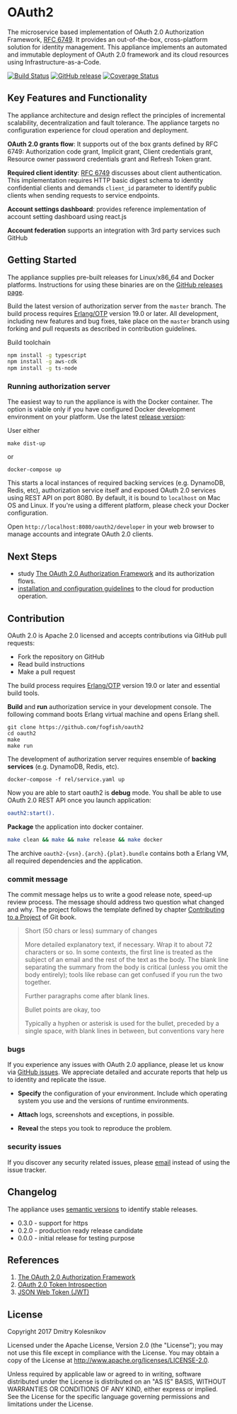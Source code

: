 # OAuth2 

The microservice based implementation of OAuth 2.0 Authorization Framework, [RFC 6749](https://tools.ietf.org/html/rfc6749). It provides an out-of-the-box, cross-platform solution for identity management. This appliance implements an automated and immutable deployment of OAuth 2.0 framework and its cloud resources using Infrastructure-as-a-Code.

[![Build Status](https://secure.travis-ci.org/fogfish/oauth2.svg?branch=master)](http://travis-ci.org/fogfish/oauth2) [![GitHub release](https://img.shields.io/github/release/fogfish/oauth2.svg)](https://github.com/fogfish/oauth2/releases/latest) [![Coverage Status](https://coveralls.io/repos/github/fogfish/oauth2/badge.svg?branch=master)](https://coveralls.io/github/fogfish/oauth2?branch=master)

## Key Features and Functionality

The appliance architecture and design reflect the principles of incremental scalability, decentralization and fault tolerance. The appliance targets no configuration experience for cloud operation and deployment. 

**OAuth 2.0 grants flow**: It supports out of the box grants defined by RFC 6749: Authorization code grant, Implicit grant, Client credentials grant, Resource owner password credentials grant and Refresh Token grant.

**Required client identity**: [RFC 6749](https://tools.ietf.org/html/rfc6749#section-3.2.1) discusses about client authentication. This implementation requires HTTP basic digest schema to identity confidential clients and demands `client_id` parameter to identify public clients when sending requests to service endpoints.

**Account settings dashboard**: provides reference implementation of account setting dashboard using react.js

**Account federation** supports an integration with 3rd party services such GitHub


## Getting Started

The appliance supplies pre-built releases for Linux/x86_64 and Docker platforms. Instructions for using these binaries are on the [GitHub releases page](https://github.com/fogfish/oauth2/releases).

Build the latest version of authorization server from the `master` branch. The build process requires [Erlang/OTP](http://www.erlang.org/downloads) version 19.0 or later. All development, including new features and bug fixes, take place on the `master` branch using forking and pull requests as described in contribution guidelines.

Build toolchain

```bash
npm install -g typescript
npm install -g aws-cdk
npm install -g ts-node
```

### Running authorization server

The easiest way to run the appliance is with the Docker container. The option is viable only if you have configured Docker development environment on your platform. Use the latest [release version](https://github.com/fogfish/oauth2/releases):

User either

```
make dist-up
```

or 

```
docker-compose up
```

This starts a local instances of required backing services (e.g. DynamoDB, Redis, etc), authorization service itself and exposed OAuth 2.0 services using REST API on port 8080. By default, it is bound to `localhost` on Mac OS and Linux. If you're using a different platform, please check your Docker configuration.

Open `http://localhost:8080/oauth2/developer` in your web browser to manage accounts and integrate OAuth 2.0 clients. 


## Next Steps

* study [The OAuth 2.0 Authorization Framework](https://tools.ietf.org/html/rfc6749) and its authorization flows.
* [installation and configuration guidelines](docs/install.md) to the cloud for production operation.


## Contribution

OAuth 2.0 is Apache 2.0 licensed and accepts contributions via GitHub pull requests:

* Fork the repository on GitHub
* Read build instructions
* Make a pull request

The build process requires [Erlang/OTP](http://www.erlang.org/downloads) version 19.0 or later and essential build tools.

**Build** and **run** authorization service in your development console. The following command boots Erlang virtual machine and opens Erlang shell.

```
git clone https://github.com/fogfish/oauth2
cd oauth2
make
make run
```

The development of authorization server requires ensemble of **backing services** (e.g. DynamoDB, Redis, etc).

```
docker-compose -f rel/service.yaml up
```

Now you are able to start oauth2 is **debug** mode. You shall be able to use OAuth 2.0 REST API once you launch application:

```erlang
oauth2:start().
```

**Package** the application into docker container. 

```bash
make clean && make && make release && make docker
```
The archive `oauth2-{vsn}.{arch}.{plat}.bundle` contains both a Erlang VM, all required dependencies and the application.


### commit message

The commit message helps us to write a good release note, speed-up review process. The message should address two question what changed and why. The project follows the template defined by chapter [Contributing to a Project](http://git-scm.com/book/ch5-2.html) of Git book.

>
> Short (50 chars or less) summary of changes
>
> More detailed explanatory text, if necessary. Wrap it to about 72 characters or so. In some contexts, the first line is treated as the subject of an email and the rest of the text as the body. The blank line separating the summary from the body is critical (unless you omit the body entirely); tools like rebase can get confused if you run the two together.
> 
> Further paragraphs come after blank lines.
> 
> Bullet points are okay, too
> 
> Typically a hyphen or asterisk is used for the bullet, preceded by a single space, with blank lines in between, but conventions vary here
>
>

### bugs

If you experience any issues with OAuth 2.0 appliance, please let us know via [GitHub issues](https://github.com/fogfish/oauth2/issue). We appreciate detailed and accurate reports that help us to identity and replicate the issue. 

* **Specify** the configuration of your environment. Include which operating system you use and the versions of runtime environments. 

* **Attach** logs, screenshots and exceptions, in possible.

* **Reveal** the steps you took to reproduce the problem.


### security issues

If you discover any security related issues, please [email](mailto:dmkolesnikov@gmail.com) instead of using the issue tracker. 

## Changelog

The appliance uses [semantic versions](http://semver.org) to identify stable releases. 

* 0.3.0 - support for https 
* 0.2.0 - production ready release candidate
* 0.0.0 - initial release for testing purpose 

## References

1. [The OAuth 2.0 Authorization Framework](https://tools.ietf.org/html/rfc6749)
1. [OAuth 2.0 Token Introspection](https://tools.ietf.org/html/rfc7662)
1. [JSON Web Token (JWT)](https://tools.ietf.org/html/rfc7519)


## License

Copyright 2017 Dmitry Kolesnikov

Licensed under the Apache License, Version 2.0 (the "License"); you may not use this file except in compliance with the License. You may obtain a copy of the License at http://www.apache.org/licenses/LICENSE-2.0.

Unless required by applicable law or agreed to in writing, software distributed under the License is distributed on an "AS IS" BASIS, WITHOUT WARRANTIES OR CONDITIONS OF ANY KIND, either express or implied. See the License for the specific language governing permissions and limitations under the License.